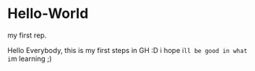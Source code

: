 # Hello-World
my first rep.


Hello Everybody,
this is my first steps in GH :D i hope i`ll be good in what i`m learning ;)
